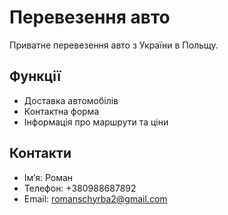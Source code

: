 # Перевезення авто

Приватне перевезення авто з України в Польщу.

## Функції
- Доставка автомобілів
- Контактна форма
- Інформація про маршрути та ціни

## Контакти
- Ім’я: Роман
- Телефон: +380988687892
- Email: romanschyrba2@gmail.com
